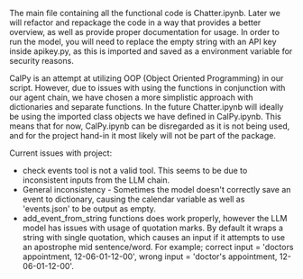 The main file containing all the functional code is Chatter.ipynb. Later we will refactor and repackage the code in a way that provides a better overview, as well as provide proper documentation for usage.
In order to run the model, you will need to replace the empty string with an API key inside apikey.py, as this is imported and saved as a environment variable for security reasons.

CalPy is an attempt at utilizing OOP (Object Oriented Programming) in our script. However, due to issues with using the functions in conjunction with our agent chain, we have chosen a more simplistic approach with dictionaries and separate functions. In the future Chatter.ipynb will ideally be using the imported class objects we have defined in CalPy.ipynb.
This means that for now, CalPy.ipynb can be disregarded as it is not being used, and for the project hand-in it most likely will not be part of the package.

Current issues with project:
- check events tool is not a valid tool. This seems to be due to inconsistent inputs from the LLM chain.
- General inconsistency - Sometimes the model doesn't correctly save an event to dictionary, causing the calendar variable as well as 'events.json' to be output as empty.
- add_event_from_string functions does work properly, however the LLM model has issues with usage of quotation marks. By default it wraps a string with single quotation, which causes an input if it attempts to use an apostrophe mid sentence/word. For example; correct input = 'doctors appointment, 12-06-01-12-00', wrong input = 'doctor's appointment, 12-06-01-12-00'. 
